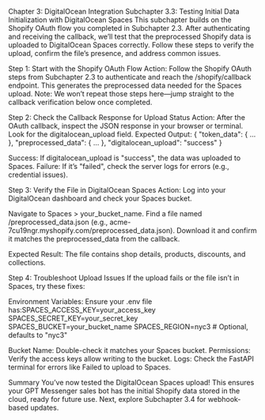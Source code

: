 Chapter 3: DigitalOcean Integration
Subchapter 3.3: Testing Initial Data Initialization with DigitalOcean Spaces
This subchapter builds on the Shopify OAuth flow you completed in Subchapter 2.3. After authenticating and receiving the callback, we’ll test that the preprocessed Shopify data is uploaded to DigitalOcean Spaces correctly. Follow these steps to verify the upload, confirm the file’s presence, and address common issues.

Step 1: Start with the Shopify OAuth Flow
Action: Follow the Shopify OAuth steps from Subchapter 2.3 to authenticate and reach the /shopify/callback endpoint. This generates the preprocessed data needed for the Spaces upload.
Note: We won’t repeat those steps here—jump straight to the callback verification below once completed.

Step 2: Check the Callback Response for Upload Status
Action: After the OAuth callback, inspect the JSON response in your browser or terminal. Look for the digitalocean_upload field.
Expected Output:
{
  "token_data": { ... },
  "preprocessed_data": { ... },
  "digitalocean_upload": "success"
}


Success: If digitalocean_upload is "success", the data was uploaded to Spaces.
Failure: If it’s "failed", check the server logs for errors (e.g., credential issues).


Step 3: Verify the File in DigitalOcean Spaces
Action: Log into your DigitalOcean dashboard and check your Spaces bucket.

Navigate to Spaces > your_bucket_name.
Find a file named <shop>/preprocessed_data.json (e.g., acme-7cu19ngr.myshopify.com/preprocessed_data.json).
Download it and confirm it matches the preprocessed_data from the callback.

Expected Result: The file contains shop details, products, discounts, and collections.

Step 4: Troubleshoot Upload Issues
If the upload fails or the file isn’t in Spaces, try these fixes:

Environment Variables: Ensure your .env file has:SPACES_ACCESS_KEY=your_access_key
SPACES_SECRET_KEY=your_secret_key
SPACES_BUCKET=your_bucket_name
SPACES_REGION=nyc3  # Optional, defaults to "nyc3"


Bucket Name: Double-check it matches your Spaces bucket.
Permissions: Verify the access keys allow writing to the bucket.
Logs: Check the FastAPI terminal for errors like Failed to upload to Spaces.


Summary
You’ve now tested the DigitalOcean Spaces upload! This ensures your GPT Messenger sales bot has the initial Shopify data stored in the cloud, ready for future use. Next, explore Subchapter 3.4 for webhook-based updates.